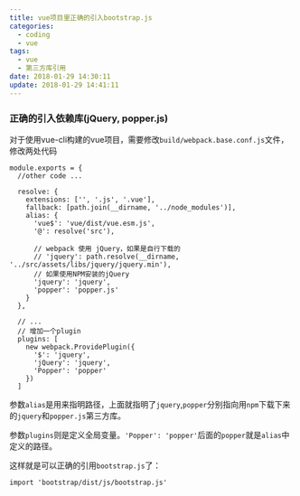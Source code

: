 ```yaml
---
title: vue项目里正确的引入bootstrap.js
categories:
  - coding
  - vue
tags:
  - vue
  - 第三方库引用
date: 2018-01-29 14:30:11
update: 2018-01-29 14:41:11
---
```


### 正确的引入依赖库(jQuery, popper.js)

对于使用vue-cli构建的vue项目，需要修改`build/webpack.base.conf.js`文件，修改两处代码
<!-- more -->

```
module.exports = {
  //other code ...

  resolve: {
    extensions: ['', '.js', '.vue'],
    fallback: [path.join(__dirname, '../node_modules')],
    alias: {
      'vue$': 'vue/dist/vue.esm.js',
      '@': resolve('src'),
      
      // webpack 使用 jQuery，如果是自行下载的
      // 'jquery': path.resolve(__dirname, '../src/assets/libs/jquery/jquery.min'),
      // 如果使用NPM安装的jQuery
      'jquery': 'jquery',
      'popper': 'popper.js'
    }
  },

  // ...
  // 增加一个plugin
  plugins: [
    new webpack.ProvidePlugin({
      '$': 'jquery',
      'jQuery': 'jquery',
      'Popper': 'popper'
    })
  ]
```

参数`alias`是用来指明路径，上面就指明了`jquery`,`popper`分别指向用`npm`下载下来的`jquery`和`popper.js`第三方库。

参数`plugins`则是定义全局变量。`'Popper': 'popper'`后面的`popper`就是`alias`中定义的路径。

这样就是可以正确的引用`bootstrap.js`了：
```
import 'bootstrap/dist/js/bootstrap.js'
```

